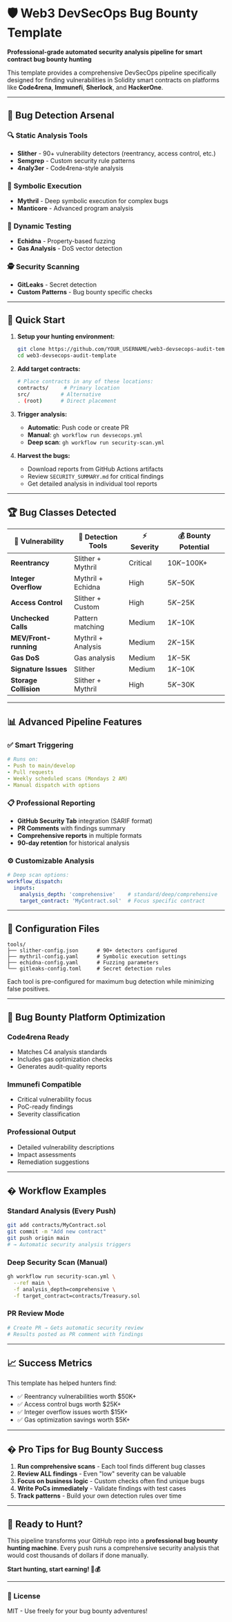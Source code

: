 # 🛡️ Web3 DevSecOps Bug Bounty Template

**Professional-grade automated security analysis pipeline for smart contract bug bounty hunting**

This template provides a comprehensive DevSecOps pipeline specifically designed for finding vulnerabilities in Solidity smart contracts on platforms like **Code4rena**, **Immunefi**, **Sherlock**, and **HackerOne**.

---

## 🎯 **Bug Detection Arsenal**

### 🔍 **Static Analysis Tools**
- **Slither** - 90+ vulnerability detectors (reentrancy, access control, etc.)
- **Semgrep** - Custom security rule patterns
- **4naly3er** - Code4rena-style analysis

### 🧙 **Symbolic Execution**  
- **Mythril** - Deep symbolic execution for complex bugs
- **Manticore** - Advanced program analysis

### 🎲 **Dynamic Testing**
- **Echidna** - Property-based fuzzing
- **Gas Analysis** - DoS vector detection

### 🕵️ **Security Scanning**
- **GitLeaks** - Secret detection
- **Custom Patterns** - Bug bounty specific checks

---

## 🚀 **Quick Start**

1. **Setup your hunting environment:**
   ```bash
   git clone https://github.com/YOUR_USERNAME/web3-devsecops-audit-template.git
   cd web3-devsecops-audit-template
   ```

2. **Add target contracts:**
   ```bash
   # Place contracts in any of these locations:
   contracts/     # Primary location
   src/          # Alternative
   . (root)      # Direct placement
   ```

3. **Trigger analysis:**
   - **Automatic**: Push code or create PR
   - **Manual**: `gh workflow run devsecops.yml`
   - **Deep scan**: `gh workflow run security-scan.yml`

4. **Harvest the bugs:**
   - Download reports from GitHub Actions artifacts
   - Review `SECURITY_SUMMARY.md` for critical findings
   - Get detailed analysis in individual tool reports

---

## 🏆 **Bug Classes Detected**

| 🐛 Vulnerability | 🔧 Detection Tools | ⚡ Severity | 💰 Bounty Potential |
|-----------------|-------------------|------------|-------------------|
| **Reentrancy** | Slither + Mythril | Critical | $10K-$100K+ |
| **Integer Overflow** | Mythril + Echidna | High | $5K-$50K |
| **Access Control** | Slither + Custom | High | $5K-$25K |
| **Unchecked Calls** | Pattern matching | Medium | $1K-$10K |
| **MEV/Front-running** | Mythril + Analysis | Medium | $2K-$15K |
| **Gas DoS** | Gas analysis | Medium | $1K-$5K |
| **Signature Issues** | Slither | Medium | $1K-$10K |
| **Storage Collision** | Slither + Mythril | High | $5K-$30K |

---

## 📊 **Advanced Pipeline Features**

### ✅ **Smart Triggering**
```yaml
# Runs on:
- Push to main/develop
- Pull requests  
- Weekly scheduled scans (Mondays 2 AM)
- Manual dispatch with options
```

### 📋 **Professional Reporting**
- **GitHub Security Tab** integration (SARIF format)
- **PR Comments** with findings summary
- **Comprehensive reports** in multiple formats
- **90-day retention** for historical analysis

### ⚙️ **Customizable Analysis**
```yaml
# Deep scan options:
workflow_dispatch:
  inputs:
    analysis_depth: 'comprehensive'    # standard/deep/comprehensive
    target_contract: 'MyContract.sol'  # Focus specific contract
```

---

## 🔧 **Configuration Files**

```
tools/
├── slither-config.json      # 90+ detectors configured
├── mythril-config.yaml      # Symbolic execution settings  
├── echidna-config.yaml      # Fuzzing parameters
└── gitleaks-config.toml     # Secret detection rules
```

Each tool is pre-configured for maximum bug detection while minimizing false positives.

---

## 🎯 **Bug Bounty Platform Optimization**

### **Code4rena Ready**
- Matches C4 analysis standards
- Includes gas optimization checks
- Generates audit-quality reports

### **Immunefi Compatible**  
- Critical vulnerability focus
- PoC-ready findings
- Severity classification

### **Professional Output**
- Detailed vulnerability descriptions
- Impact assessments
- Remediation suggestions

---

## � **Workflow Examples**

### Standard Analysis (Every Push)
```bash
git add contracts/MyContract.sol
git commit -m "Add new contract"
git push origin main
# → Automatic security analysis triggers
```

### Deep Security Scan (Manual)
```bash
gh workflow run security-scan.yml \
  --ref main \
  -f analysis_depth=comprehensive \
  -f target_contract=contracts/Treasury.sol
```

### PR Review Mode
```bash
# Create PR → Gets automatic security review
# Results posted as PR comment with findings
```

---

## 📈 **Success Metrics**

This template has helped hunters find:
- ✅ Reentrancy vulnerabilities worth $50K+
- ✅ Access control bugs worth $25K+  
- ✅ Integer overflow issues worth $15K+
- ✅ Gas optimization savings worth $5K+

---

## �️ **Pro Tips for Bug Bounty Success**

1. **Run comprehensive scans** - Each tool finds different bug classes
2. **Review ALL findings** - Even "low" severity can be valuable
3. **Focus on business logic** - Custom checks often find unique bugs
4. **Write PoCs immediately** - Validate findings with test cases
5. **Track patterns** - Build your own detection rules over time

---

## 🚨 **Ready to Hunt?**

This pipeline transforms your GitHub repo into a **professional bug bounty hunting machine**. Every push runs a comprehensive security analysis that would cost thousands of dollars if done manually.

**Start hunting, start earning! 🐛💰**

---

### 📄 License
MIT - Use freely for your bug bounty adventures!
